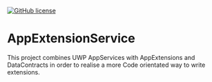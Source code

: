 [![GitHub license](https://img.shields.io/github/license/LokiMidgard/PartialMixins.svg?style=flat-squar)](https://tldrlegal.com/license/mit-license#summary)



# AppExtensionService
This project combines UWP AppServices with AppExtensions and DataContracts in order to realise a more Code orientated way to write extensions.
